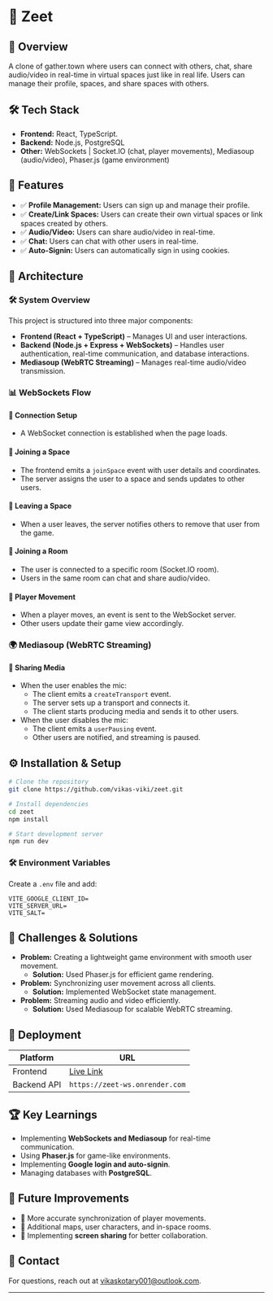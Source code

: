 # 🚀 Zeet

## 📌 Overview
A clone of gather.town where users can connect with others, chat, share audio/video in real-time in virtual spaces just like in real life. Users can manage their profile, spaces, and share spaces with others.

## 🛠 Tech Stack
- **Frontend:** React, TypeScript.
- **Backend:** Node.js, PostgreSQL
- **Other:** WebSockets | Socket.IO (chat, player movements), Mediasoup (audio/video), Phaser.js (game environment)

## 🌟 Features
- ✅ **Profile Management:** Users can sign up and manage their profile.
- ✅ **Create/Link Spaces:** Users can create their own virtual spaces or link spaces created by others.
- ✅ **Audio/Video:** Users can share audio/video in real-time.
- ✅ **Chat:** Users can chat with other users in real-time.
- ✅ **Auto-Signin:** Users can automatically sign in using cookies.

## 📛 Architecture

### 🛠 System Overview
This project is structured into three major components:
- **Frontend (React + TypeScript)** – Manages UI and user interactions.
- **Backend (Node.js + Express + WebSockets)** – Handles user authentication, real-time communication, and database interactions.
- **Mediasoup (WebRTC Streaming)** – Manages real-time audio/video transmission.

### 📊 WebSockets Flow

#### 🔹 Connection Setup
- A WebSocket connection is established when the page loads.

#### 🔹 Joining a Space
- The frontend emits a `joinSpace` event with user details and coordinates.
- The server assigns the user to a space and sends updates to other users.

#### 🔹 Leaving a Space
- When a user leaves, the server notifies others to remove that user from the game.

#### 🔹 Joining a Room
- The user is connected to a specific room (Socket.IO room).
- Users in the same room can chat and share audio/video.

#### 🔹 Player Movement
- When a player moves, an event is sent to the WebSocket server.
- Other users update their game view accordingly.

### 🌍 Mediasoup (WebRTC Streaming)

#### 🔹 Sharing Media
- When the user enables the mic:
  - The client emits a `createTransport` event.
  - The server sets up a transport and connects it.
  - The client starts producing media and sends it to other users.
- When the user disables the mic:
  - The client emits a `userPausing` event.
  - Other users are notified, and streaming is paused.


## ⚙️ Installation & Setup
```sh
# Clone the repository
git clone https://github.com/vikas-viki/zeet.git

# Install dependencies
cd zeet
npm install

# Start development server
npm run dev
```

### 🛠 Environment Variables
Create a `.env` file and add:
```
VITE_GOOGLE_CLIENT_ID=
VITE_SERVER_URL=
VITE_SALT=
```

## 🧪 Challenges & Solutions
- **Problem:** Creating a lightweight game environment with smooth user movement.
  - **Solution:** Used Phaser.js for efficient game rendering.
- **Problem:** Synchronizing user movement across all clients.
  - **Solution:** Implemented WebSocket state management.
- **Problem:** Streaming audio and video efficiently.
  - **Solution:** Used Mediasoup for scalable WebRTC streaming.

## 🚀 Deployment
| Platform | URL |
|----------|----|
| Frontend | [Live Link](https://zeet.0xbuilder.in/) |
| Backend API | `https://zeet-ws.onrender.com` |

## 🏆 Key Learnings
- Implementing **WebSockets and Mediasoup** for real-time communication.
- Using **Phaser.js** for game-like environments.
- Implementing **Google login and auto-signin**.
- Managing databases with **PostgreSQL**.

## 📝 Future Improvements
- 🔹 More accurate synchronization of player movements.
- 🔹 Additional maps, user characters, and in-space rooms.
- 🔹 Implementing **screen sharing** for better collaboration.

## 📩 Contact
For questions, reach out at [vikaskotary001@outlook.com](mailto:vikaskotary001@outlook.com).

---

